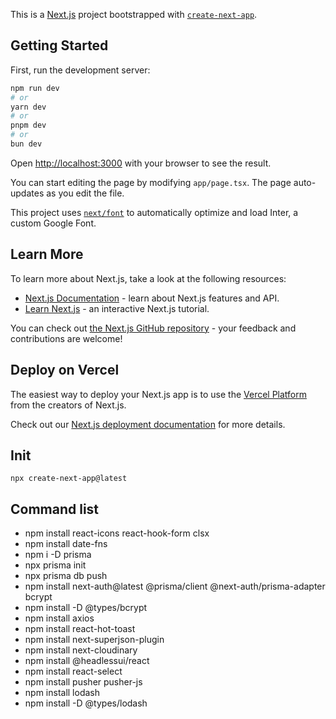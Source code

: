 This is a [Next.js](https://nextjs.org/) project bootstrapped with [`create-next-app`](https://github.com/vercel/next.js/tree/canary/packages/create-next-app).

## Getting Started

First, run the development server:

```bash
npm run dev
# or
yarn dev
# or
pnpm dev
# or
bun dev
```

Open [http://localhost:3000](http://localhost:3000) with your browser to see the result.

You can start editing the page by modifying `app/page.tsx`. The page auto-updates as you edit the file.

This project uses [`next/font`](https://nextjs.org/docs/basic-features/font-optimization) to automatically optimize and load Inter, a custom Google Font.

## Learn More

To learn more about Next.js, take a look at the following resources:

- [Next.js Documentation](https://nextjs.org/docs) - learn about Next.js features and API.
- [Learn Next.js](https://nextjs.org/learn) - an interactive Next.js tutorial.

You can check out [the Next.js GitHub repository](https://github.com/vercel/next.js/) - your feedback and contributions are welcome!

## Deploy on Vercel

The easiest way to deploy your Next.js app is to use the [Vercel Platform](https://vercel.com/new?utm_medium=default-template&filter=next.js&utm_source=create-next-app&utm_campaign=create-next-app-readme) from the creators of Next.js.

Check out our [Next.js deployment documentation](https://nextjs.org/docs/deployment) for more details.


## Init
```
npx create-next-app@latest
```


## Command list
- npm install react-icons react-hook-form clsx
- npm install date-fns
- npm i -D prisma
- npx prisma init
- npx prisma db push
- npm install next-auth@latest @prisma/client @next-auth/prisma-adapter bcrypt
- npm install -D @types/bcrypt
- npm install axios
- npm install react-hot-toast
- npm install next-superjson-plugin
- npm install next-cloudinary
- npm install @headlessui/react
- npm install react-select
- npm install pusher pusher-js
- npm install lodash
- npm install -D @types/lodash